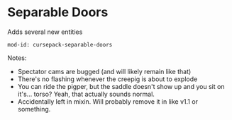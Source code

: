 # Separable Doors
Adds several new entities

```
mod-id: cursepack-separable-doors
```

Notes:
* Spectator cams are bugged (and will likely remain like that)
* There's no flashing whenever the creepig is about to explode
* You can ride the pigper, but the saddle doesn't show up and you sit on it's... torso? Yeah, that actually sounds normal.
* Accidentally left in mixin. Will probably remove it in like v1.1 or something.

